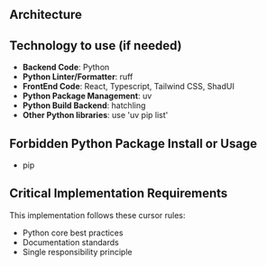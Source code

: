 ## Architecture

## Technology to use (if needed)
- **Backend Code**: Python
- **Python Linter/Formatter**: ruff
- **FrontEnd Code**: React, Typescript, Tailwind CSS, ShadUI
- **Python Package Management**: uv
- **Python Build Backend**: hatchling
- **Other Python libraries**: use 'uv pip list' 

## Forbidden Python Package Install or Usage
- pip

## Critical Implementation Requirements

This implementation follows these cursor rules:
- Python core best practices
- Documentation standards
- Single responsibility principle
